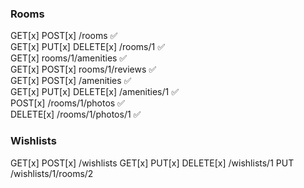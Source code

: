 ### Rooms

GET[x] POST[x] /rooms ✅  
GET[x] PUT[x] DELETE[x] /rooms/1 ✅  
GET[x] rooms/1/amenities ✅  
GET[x] POST[x] rooms/1/reviews ✅  
GET[x] POST[x] /amenities ✅  
GET[x] PUT[x] DELETE[x] /amenities/1 ✅  
POST[x] /rooms/1/photos ✅  
DELETE[x] /rooms/1/photos/1 ✅

### Wishlists

GET[x] POST[x] /wishlists
GET[x] PUT[x] DELETE[x] /wishlists/1
PUT /wishlists/1/rooms/2
